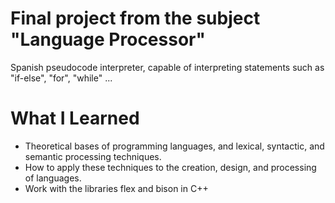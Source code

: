 # Final project from the subject "Language Processor"

Spanish pseudocode interpreter, capable of interpreting statements such as "if-else", "for", "while" ...

# What I Learned
* Theoretical bases of programming languages, and lexical, syntactic, and semantic processing techniques.
* How to apply these techniques to the creation, design, and processing of languages.
* Work with the libraries flex and bison in C++
